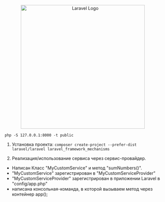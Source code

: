 <p align="center"><a href="https://laravel.com" target="_blank"><img src="https://raw.githubusercontent.com/laravel/art/master/logo-lockup/5%20SVG/2%20CMYK/1%20Full%20Color/laravel-logolockup-cmyk-red.svg" width="400" alt="Laravel Logo"></a></p>

`php -S 127.0.0.1:8000 -t public`

1. Установка проекта: `composer create-project --prefer-dist laravel/laravel laravel_framework_mechanisms`

2. Реализация/использование сервиса через сервис-провайдер.
- Написан Класс "MyCustomService" и метод "sumNumbers()".
- "MyCustomService" зарегистрирован в "MyCustomServiceProvider"
- "MyCustomServiceProvider" зарегистрирован в приложении Laravel в "config/app.php"
- написана консольная-команда, в которой вызываем метод через контейнер app();
